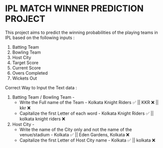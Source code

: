 # IPL MATCH WINNER PREDICTION PROJECT

This project aims to predict the winning probabilities of the playing teams in IPL based on the following inputs :
1. Batting Team
2. Bowling Team
3. Host City
4. Target Score
5. Current Score
6. Overs Completed
7. Wickets Out

Correct Way to Input the Text data :
1. Batting Team / Bowling Team - 
    * Write the Full name of the Team - Kolkata Knight Riders :white_check_mark: || KKR :x: || kkr :x:
    * Capitalize the first Letter of each word - Kolkata Knight Riders :white_check_mark: || kolkata knight riders :x:
2. Host City - 
    * Write the name of the City only and not the name of the venue/stadium - Kolkata :white_check_mark: || Eden Gardens, Kolkata :x:
    * Capitalize the first Letter of Host City name - Kolkata :white_check_mark: || kolkata :x:
